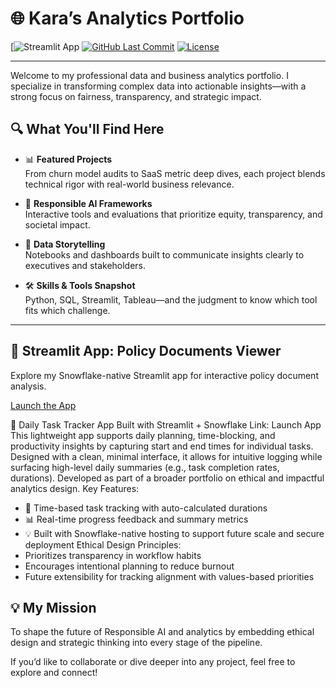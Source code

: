
# 🌐 Kara’s Analytics Portfolio

[![Streamlit App](https://app.snowflake.com/xcwvuun/go02139/#/streamlit-apps/POLICY_DOCUMENTS.PUBLIC.EBB6N41NVR3VQHO9?ref=snowsight_shared)
[![GitHub Last Commit](https://img.shields.io/github/last-commit/yourusername/kara-portfolio?style=flat-square)](https://github.com/yourusername/kara-portfolio)
[![License](https://img.shields.io/badge/license-MIT-green?style=flat-square)](LICENSE)

---

Welcome to my professional data and business analytics portfolio. I specialize in transforming complex data into actionable insights—with a strong focus on fairness, transparency, and strategic impact.

## 🔍 What You'll Find Here

- 📊 **Featured Projects**  
  From churn model audits to SaaS metric deep dives, each project blends technical rigor with real-world business relevance.

- 🧭 **Responsible AI Frameworks**  
  Interactive tools and evaluations that prioritize equity, transparency, and societal impact.

- 🧠 **Data Storytelling**  
  Notebooks and dashboards built to communicate insights clearly to executives and stakeholders.

- 🛠️ **Skills & Tools Snapshot**  
  Python, SQL, Streamlit, Tableau—and the judgment to know which tool fits which challenge.

---
## 🔗 Streamlit App: Policy Documents Viewer

Explore my Snowflake-native Streamlit app for interactive policy document analysis.

[Launch the App](https://app.snowflake.com/xcwvuun/go02139/#/streamlit-apps/POLICY_DOCUMENTS.PUBLIC.EBB6N41NVR3VQHO9?ref=snowsight_shared)

🧩 Daily Task Tracker App
Built with Streamlit + Snowflake
Link: Launch App
This lightweight app supports daily planning, time-blocking, and productivity insights by capturing start and end times for individual tasks. Designed with a clean, minimal interface, it allows for intuitive logging while surfacing high-level daily summaries (e.g., task completion rates, durations). Developed as part of a broader portfolio on ethical and impactful analytics design.
Key Features:
- 📌 Time-based task tracking with auto-calculated durations
- 📊 Real-time progress feedback and summary metrics
- 💡 Built with Snowflake-native hosting to support future scale and secure deployment
Ethical Design Principles:
- Prioritizes transparency in workflow habits
- Encourages intentional planning to reduce burnout
- Future extensibility for tracking alignment with values-based priorities


## 💡 My Mission

To shape the future of Responsible AI and analytics by embedding ethical design and strategic thinking into every stage of the pipeline.

If you’d like to collaborate or dive deeper into any project, feel free to explore and connect!
